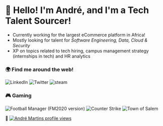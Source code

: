 # 👋 Hello! I'm André, and I'm a Tech Talent Sourcer!
- Currently working for the largest eCommerce platform in Africa!
- Mostly looking for talent for _Software Engineering, Data, Cloud & Security_
- XP on topics related to tech hiring, campus management strategy (internships in tech) and HR analytics


### 🌍 Find me around the web!

<div display="flex">
  <a href="https://www.linkedin.com/in/andremeiramartins/">
     </a>
    <img src="https://img.shields.io/badge/linkedin-%230077B5.svg?style=for-the-badge&logo=linkedin&logoColor=white" alt="LinkedIn"/>
  <a href="https://www.kaggle.com/andrefmmartins">
     </a>
    <img src="https://img.shields.io/badge/Kaggle-%231DA1F2.svg?style=for-the-badge&logo=Twitter&logoColor=white" alt="Twitter"/>
  <a href="https://steamcommunity.com/id/dragonforcept/">
     </a>
    <img src="https://img.shields.io/badge/steam-12100E?style=for-the-badge&logo=steam&logoColor=white" alt="steam"/>
  </a>
</div>


### 🎮 Gaming

<div display="flex">
  <img src="https://img.shields.io/badge/Football Manager (FM2020 version)-2F3134?style=for-the-badge&logo=footballmanager&logoColor=white" alt="Football Manager (FM2020 version)"/>
  <img src="https://img.shields.io/badge/Counter Strike 2-3C3C3D?style=for-the-badge&logo=Counter Strike&logoColor=black" alt="Counter Strike"/>
  <img src="https://img.shields.io/badge/Town of Salem-%23FF9A00.svg?style=for-the-badge&logo=Town of Salem&logoColor=white" alt="Town of Salem"/>
</div>

🙌
[![André Martins profile views](https://u8views.com/api/v1/github/profiles/114821834/views/day-week-month-total-count.svg)](https://u8views.com/github/andrefmmartins)


<!--
**andrefmmartins/andrefmmartins** is a ✨ _special_ ✨ repository because its `README.md` (this file) appears on your GitHub profile.

Here are some ideas to get you started:

- 🔭 I’m currently working on ...
- 🌱 I’m currently learning ...
- 👯 I’m looking to collaborate on ...
- 🤔 I’m looking for help with ...
- 💬 Ask me about ...
- 📫 How to reach me: ...
- 😄 Pronouns: ...
- ⚡ Fun fact: ...
-->
